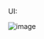 UI: 

![image](https://github.com/smitjogani/chess/assets/100015904/f6ed1461-68aa-49f3-a0e3-037df3183bc7)
